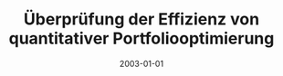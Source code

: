 ---
abstract: ''
authors:
- Joachim Lubsczyk
date: '2003-01-01'
featured: false
links:
- name: Publik
  url: https://publik.tuwien.ac.at/showentry.php?ID=138163&lang=1
publication_types:
- '7'
publishDate: '2003-01-01'
title: Überprüfung der Effizienz von quantitativer Portfoliooptimierung
url_pdf: ''
---